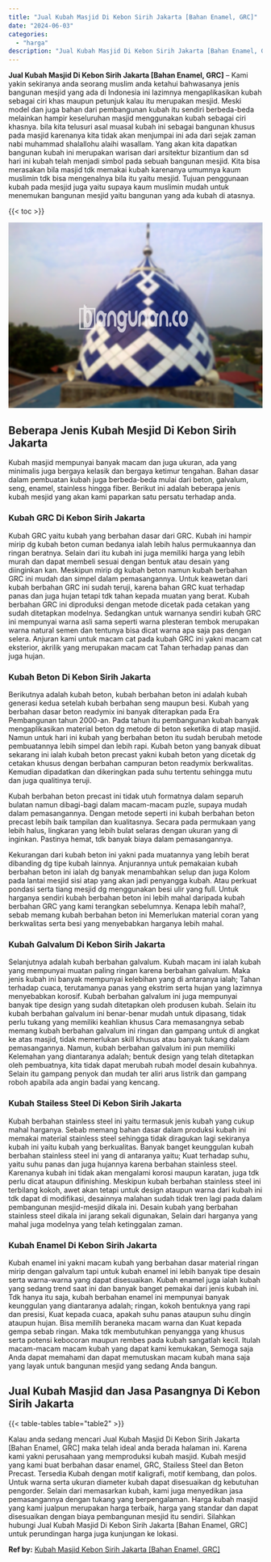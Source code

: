 ```yaml
---
title: "Jual Kubah Masjid Di Kebon Sirih Jakarta [Bahan Enamel, GRC]"
date: "2024-06-03"
categories: 
  - "harga"
description: "Jual Kubah Masjid Di Kebon Sirih Jakarta [Bahan Enamel, GRC]. Kalau anda sedang mencari Jual Kubah Masjid Di Kebon Sirih Jakarta [Bahan Enamel, GRC] maka t..."
---
```


**Jual Kubah Masjid Di Kebon Sirih Jakarta \[Bahan Enamel, GRC\]** – Kami yakin sekiranya anda seorang muslim anda ketahui bahwasanya jenis bangunan mesjid yang ada di Indonesia ini lazimnya mengaplikasikan kubah sebagai ciri khas maupun petunjuk kalau itu merupakan mesjid. Meski model dan juga bahan dari pembangunan kubah itu sendiri berbeda-beda melainkan hampir keseluruhan masjid menggunakan kubah sebagai ciri khasnya. bila kita telusuri asal muasal kubah ini sebagai bangunan khusus pada masjid karenanya kita tidak akan menjumpai ini ada dari sejak zaman nabi muhammad shalallohu alaihi wasallam. Yang akan kita dapatkan bangunan kubah ini merupakan warisan dari arsitektur bizantium dan sd hari ini kubah telah menjadi simbol pada sebuah bangunan mesjid. Kita bisa merasakan bila masjid tdk memakai kubah karenanya umumnya kaum muslimin tdk bisa mengenalnya bila itu yaitu mesjid. Tujuan penggunaan kubah pada mesjid juga yaitu supaya kaum muslimin mudah untuk menemukan bangunan mesjid yaitu bangunan yang ada kubah di atasnya.

{{< toc >}}

![Jual Kubah Masjid Di Kebon Sirih Jakarta [Bahan Enamel, GRC]](/images/jual-kubah-masjid-31.png)

## Beberapa Jenis Kubah Mesjid Di Kebon Sirih Jakarta

Kubah masjid mempunyai banyak macam dan juga ukuran, ada yang minimalis juga bergaya kelasik dan bergaya ketimur tengahan. Bahan dasar dalam pembuatan kubah juga berbeda-beda mulai dari beton, galvalum, seng, enamel, stainless hingga fiber. Berikut ini adalah beberapa jenis kubah mesjid yang akan kami paparkan satu persatu terhadap anda.

### Kubah GRC Di Kebon Sirih Jakarta

Kubah GRC yaitu kubah yang berbahan dasar dari GRC. Kubah ini hampir mirip dg kubah beton cuman bedanya ialah lebih halus permukaannya dan ringan beratnya. Selain dari itu kubah ini juga memiliki harga yang lebih murah dan dapat membeli sesuai dengan bentuk atau desain yang diinginkan kan. Meskipun mirip dg kubah beton namun kubah berbahan GRC ini mudah dan simpel dalam pemasangannya. Untuk keawetan dari kubah berbahan GRC ini sudah teruji, karena bahan GRC kuat terhadap panas dan juga hujan tetapi tdk tahan kepada muatan yang berat. Kubah berbahan GRC ini diproduksi dengan metode dicetak pada cetakan yang sudah ditetapkan modelnya. Sedangkan untuk warnanya sendiri kubah GRC ini mempunyai warna asli sama seperti warna plesteran tembok merupakan warna natural semen dan tentunya bisa dicat warna apa saja pas dengan selera. Anjuran kami untuk macam cat pada kubah GRC ini yakni macam cat eksterior, akrilik yang merupakan macam cat Tahan terhadap panas dan juga hujan.

### Kubah Beton Di Kebon Sirih Jakarta

Berikutnya adalah kubah beton, kubah berbahan beton ini adalah kubah generasi kedua setelah kubah berbahan seng maupun besi. Kubah yang berbahan dasar beton readymix ini banyak diterapkan pada Era Pembangunan tahun 2000-an. Pada tahun itu pembangunan kubah banyak mengaplikasikan material beton dg metode di beton seketika di atap masjid. Namun untuk hari ini kubah yang berbahan beton itu sudah berubah metode pembuatannya lebih simpel dan lebih rapi. Kubah beton yang banyak dibuat sekarang ini ialah kubah beton precast yakni kubah beton yang dicetak dg cetakan khusus dengan berbahan campuran beton readymix berkwalitas. Kemudian dipadatkan dan dikeringkan pada suhu tertentu sehingga mutu dan juga qualitinya teruji.

Kubah berbahan beton precast ini tidak utuh formatnya dalam separuh bulatan namun dibagi-bagi dalam macam-macam puzle, supaya mudah dalam pemasangannya. Dengan metode seperti ini kubah berbahan beton precast lebih baik tampilan dan kualitasnya. Secara pada permukaan yang lebih halus, lingkaran yang lebih bulat selaras dengan ukuran yang di inginkan. Pastinya hemat, tdk banyak biaya dalam pemasangannya.

Kekurangan dari kubah beton ini yakni pada muatannya yang lebih berat dibanding dg tipe kubah lainnya. Anjurannya untuk pemakaian kubah berbahan beton ini ialah dg banyak menambahkan selup dan juga Kolom pada lantai mesjid sisi atap yang akan jadi penyangga kubah. Atau perkuat pondasi serta tiang mesjid dg menggunakan besi ulir yang full. Untuk harganya sendiri kubah berbahan beton ini lebih mahal daripada kubah berbahan GRC yang kami terangkan sebelumnya. Kenapa lebih mahal?, sebab memang kubah berbahan beton ini Memerlukan material coran yang berkwalitas serta besi yang menyebabkan harganya lebih mahal.

### Kubah Galvalum Di Kebon Sirih Jakarta

Selanjutnya adalah kubah berbahan galvalum. Kubah macam ini ialah kubah yang mempunyai muatan paling ringan karena berbahan galvalum. Maka jenis kubah ini banyak mempunyai kelebihan yang di antaranya ialah; Tahan terhadap cuaca, terutamanya panas yang ekstrim serta hujan yang lazimnya menyebabkan korosif. Kubah berbahan galvalum ini juga mempunyai banyak tipe design yang sudah ditetapkan oleh produsen kubah. Selain itu kubah berbahan galvalum ini benar-benar mudah untuk dipasang, tidak perlu tukang yang memiliki keahlian khusus Cara memasangnya sebab memang kubah berbahan galvalum ini ringan dan gampang untuk di angkat ke atas masjid, tidak memerlukan skill khusus atau banyak tukang dalam pemasangannya. Namun, kubah berbahan galvalum ini pun memiliki Kelemahan yang diantaranya adalah; bentuk design yang telah ditetapkan oleh pembuatnya, kita tidak dapat merubah rubah model desain kubahnya. Selain itu gampang penyok dan mudah ter aliri arus listrik dan gampang roboh apabila ada angin badai yang kencang.

### Kubah Stailess Steel Di Kebon Sirih Jakarta

Kubah berbahan stainless steel ini yaitu termasuk jenis kubah yang cukup mahal harganya. Sebab memang bahan dasar dalam produksi kubah ini memakai material stainless steel sehingga tidak diragukan lagi sekiranya kubah ini yaitu kubah yang berkualitas. Banyak banget keunggulan kubah berbahan stainless steel ini yang di antaranya yaitu; Kuat terhadap suhu, yaitu suhu panas dan juga hujannya karena berbahan stainless steel. Karenanya kubah ini tidak akan mengalami korosi maupun karatan, juga tdk perlu dicat ataupun difinishing. Meskipun kubah berbahan stainless steel ini terbilang kokoh, awet akan tetapi untuk design ataupun warna dari kubah ini tdk dapat di modifikasi, desainnya malahan sudah tidak tren lagi pada dalam pembangunan mesjid-mesjid dikala ini. Desain kubah yang berbahan stainless steel dikala ini jarang sekali digunakan, Selain dari harganya yang mahal juga modelnya yang telah ketinggalan zaman.

### Kubah Enamel Di Kebon Sirih Jakarta

Kubah enamel ini yakni macam kubah yang berbahan dasar material ringan mirip dengan galvalum tapi untuk kubah enamel ini lebih banyak tipe desain serta warna-warna yang dapat disesuaikan. Kubah enamel juga ialah kubah yang sedang trend saat ini dan banyak banget pemakai dari jenis kubah ini. Tdk hanya itu saja, kubah berbahan enamel ini mempunyai banyak keunggulan yang diantaranya adalah; ringan, kokoh bentuknya yang rapi dan presisi, Kuat kepada cuaca, apakah suhu panas ataupun suhu dingin ataupun hujan. Bisa memilih beraneka macam warna dan Kuat kepada gempa sebab ringan. Maka tdk membutuhkan penyangga yang khusus serta potensi kebocoran maupun rembes pada kubah sangatlah kecil. Itulah macam-macam macam kubah yang dapat kami kemukakan, Semoga saja Anda dapat memahami dan dapat memutuskan macam kubah mana saja yang layak untuk bangunan mesjid yang sedang Anda bangun.

## Jual Kubah Masjid dan Jasa Pasangnya Di Kebon Sirih Jakarta

{{< table-tables table="table2" >}}

Kalau anda sedang mencari Jual Kubah Masjid Di Kebon Sirih Jakarta \[Bahan Enamel, GRC\] maka telah ideal anda berada halaman ini. Karena kami yakni perusahaan yang memproduksi kubah masjid. Kubah mesjid yang kami buat berbahan dasar enamel, GRC, Stailess Steel dan Beton Precast. Tersedia Kubah dengan motif kaligrafi, motif kembang, dan polos. Untuk warna serta ukuran diameter kubah dapat disesuaikan dg kebutuhan pengorder. Selain dari memasarkan kubah, kami juga menyedikan jasa pemasangannya dengan tukang yang berpengalaman. Harga kubah masjid yang kami jualpun merupakan harga terbaik, harga yang standar dan dapat disesuaikan dengan biaya pembangunan mesjid itu sendiri. Silahkan hubungi Jual Kubah Masjid Di Kebon Sirih Jakarta \[Bahan Enamel, GRC\] untuk perundingan harga juga kunjungan ke lokasi.

**Ref by:** [Kubah Masjid Kebon Sirih Jakarta [Bahan Enamel, GRC]](https://id.wikipedia.org/wiki/Kubah)

